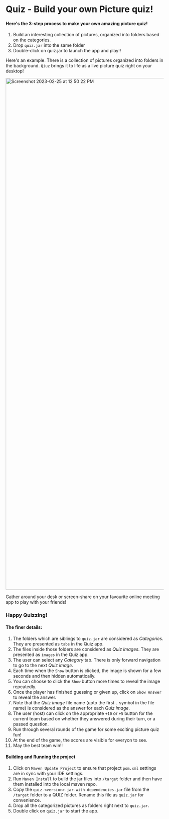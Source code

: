 # Quiz - Build your own Picture quiz!

#### Here's the 3-step process to make your own amazing picture quiz!

 1. Build an interesting collection of pictures, organized into folders based on the categories.
 2. Drop `quiz.jar` into the same folder
 3. Double-click on quiz.jar to launch the app and play!!
 
Here's an example. There is a collection of pictures organized into folders in the background. `Qiuz` brings it to life as a live picture quiz right on your desktop! 

<img width="1627" alt="Screenshot 2023-02-25 at 12 50 22 PM" src="https://user-images.githubusercontent.com/8006169/221344728-b68594c1-5d00-4794-b54d-64309d3cbca0.png">

Gather around your desk or screen-share on your favourite online meeting app to play with your friends!
 
### Happy Quizzing!

#### The finer details:

 1. The folders which are siblings to `quiz.jar` are considered as _Categories_. They are presented as `tabs` in the Quiz app.
 2. The files inside those folders are considered as _Quiz images_. They are presented as `images` in the Quiz app.
 3. The user can select any _Category_ tab. There is only forward navigation to go to the next _Quiz image_.
 4. Each time when the `Show` button is clicked, the image is shown for a few seconds and then hidden automatically.
 5. You can choose to click the `Show` button more times to reveal the image repeatedly.
 6. Once the player has finished guessing or given up, click on `Show Answer` to reveal the answer.
 7. Note that the _Quiz image_ file name (upto the first `.` symbol in the file name) is considered as the answer for each _Quiz image_.
 8. The user (host) can click on the appropriate `+10` or `+5` button for the current team based on whether they answered during their turn, or a passed question.
 9. Run through several rounds of the game for some exciting picture quiz fun!
 10. At the end of the game, the scores are visible for everyon to see. 
 11. May the best team win!!

#### Building and Running the project

 1. Click on `Maven Update Project` to ensure that project `pom.xml` settings are in sync with your IDE settings.
 2. Run `Maven Install` to build the jar files into `/target` folder and then have them installed into the local maven repo.
 3. Copy the `quiz-<version>-jar-with-dependencies.jar` file from the `/target` folder to a QUIZ folder. Rename this file as `quiz.jar` for convenience.
 4. Drop all the categorized pictures as folders right next to `quiz.jar`.
 5. Double click on `quiz.jar` to start the app.
 
